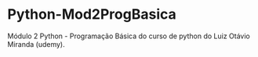 # Python-Mod2ProgBasica
Módulo 2 Python - Programação Básica do curso de python do Luiz Otávio Miranda (udemy).
